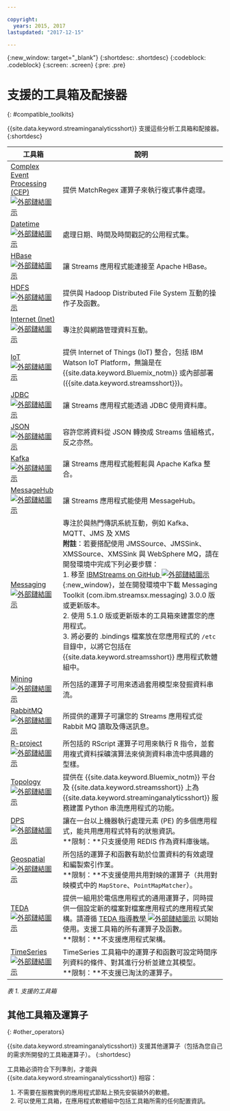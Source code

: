 ```yaml
---

copyright:
  years: 2015, 2017
lastupdated: "2017-12-15"

---
```


<!-- Attribute definitions -->
{:new_window: target="_blank"}
{:shortdesc: .shortdesc}
{:codeblock: .codeblock}
{:screen: .screen}
{:pre: .pre}

# 支援的工具箱及配接器
{: #compatible_toolkits}

{{site.data.keyword.streaminganalyticsshort}} 支援這些分析工具箱和配接器。
{:shortdesc}

| 工具箱| 說明|
| --------------------------------| --------------------------|
| [Complex Event Processing (CEP) ![外部鏈結圖示](../../icons/launch-glyph.svg "外部鏈結圖示")](https://ibm.co/2zOwODa)    |	提供 MatchRegex 運算子來執行複式事件處理。|
| [Datetime ![外部鏈結圖示](../../icons/launch-glyph.svg "外部鏈結圖示")](https://ibmstreams.github.io/streamsx.datetime/)	|	處理日期、時間及時間戳記的公用程式集。|
| [HBase![外部鏈結圖示](../../icons/launch-glyph.svg "外部鏈結圖示")](http://ibmstreams.github.io/streamsx.hbase/)        | 讓 Streams 應用程式能連接至 Apache HBase。|
| [HDFS ![外部鏈結圖示](../../icons/launch-glyph.svg "外部鏈結圖示")](http://ibmstreams.github.io/streamsx.hdfs/)          | 提供與 Hadoop Distributed File System 互動的操作子及函數。|
| [Internet (Inet) ![外部鏈結圖示](../../icons/launch-glyph.svg "外部鏈結圖示")](http://ibmstreams.github.io/streamsx.inet)|  專注於與網路管理資料互動。|
| [IoT ![外部鏈結圖示](../../icons/launch-glyph.svg "外部鏈結圖示")](http://ibmstreams.github.io/streamsx.iot/)            | 提供 Internet of Things (IoT) 整合，包括 IBM Watson IoT Platform，無論是在 {{site.data.keyword.Bluemix_notm}} 或內部部署 ({{site.data.keyword.streamsshort}})。|
| [JDBC ![外部鏈結圖示](../../icons/launch-glyph.svg "外部鏈結圖示")](http://ibmstreams.github.io/streamsx.jdbc/)          | 讓 Streams 應用程式能透過 JDBC 使用資料庫。|
| [JSON ![外部鏈結圖示](../../icons/launch-glyph.svg "外部鏈結圖示")](http://ibmstreams.github.io/streamsx.json/)          | 容許您將資料從 JSON 轉換成 Streams 值組格式，反之亦然。|
| [Kafka ![外部鏈結圖示](../../icons/launch-glyph.svg "外部鏈結圖示")](https://ibmstreams.github.io/streamsx.kafka/)       | 讓 Streams 應用程式能輕鬆與 Apache Kafka 整合。|
| [MessageHub ![外部鏈結圖示](../../icons/launch-glyph.svg "外部鏈結圖示")](https://ibmstreams.github.io/streamsx.messagehub/) | 讓 Streams 應用程式能使用 MessageHub。|
| [Messaging ![外部鏈結圖示](../../icons/launch-glyph.svg "外部鏈結圖示")](https://ibmstreams.github.io/streamsx.messaging/)   |  	專注於與熱門傳訊系統互動，例如 Kafka、MQTT、JMS 及 XMS	<br>**附註**：若要搭配使用 JMSSource、JMSSink、XMSSource、XMSSink 與 WebSphere MQ，請在開發環境中完成下列必要步驟：<br>1. 移至 [IBMStreams on GitHub ![外部鏈結圖示](../../icons/launch-glyph.svg "外部鏈結圖示")](https://github.com/IBMStreams){:new_window}，並在開發環境中下載 Messaging Toolkit (com.ibm.streamsx.messaging) 3.0.0 版或更新版本。<br>2. 使用 5.1.0 版或更新版本的工具箱來建置您的應用程式。<br>3. 將必要的 .bindings 檔案放在您應用程式的 `/etc` 目錄中，以將它包括在 {{site.data.keyword.streamsshort}} 應用程式軟體組中。|
| [Mining ![外部鏈結圖示](../../icons/launch-glyph.svg "外部鏈結圖示")](https://ibm.co/2y3i5au)              	   	            |  所包括的運算子可用來透過套用模型來發掘資料串流。|
| [RabbitMQ ![外部鏈結圖示](../../icons/launch-glyph.svg "外部鏈結圖示")](https://ibmstreams.github.io/streamsx.rabbitmq/)     |  所提供的運算子可讓您的 Streams 應用程式從 Rabbit MQ 讀取及傳送訊息。|
| [R-project ![外部鏈結圖示](../../icons/launch-glyph.svg "外部鏈結圖示")](https://ibm.co/2h7D9lu)          	   	              |   所包括的 RScript 運算子可用來執行 R 指令，並套用複式資料採礦演算法來偵測資料串流中感興趣的型樣。|
| [Topology ![外部鏈結圖示](../../icons/launch-glyph.svg "外部鏈結圖示")](http://ibmstreams.github.io/streamsx.topology/)      |  提供在 {{site.data.keyword.Bluemix_notm}} 平台及 {{site.data.keyword.streamsshort}} 上為 {{site.data.keyword.streaminganalyticsshort}} 服務建置 Python 串流應用程式的功能。|
| [DPS ![外部鏈結圖示](../../icons/launch-glyph.svg "外部鏈結圖示")](http://ibmstreams.github.io/streamsx.dps/) |	 讓在一台以上機器執行處理元素 (PE) 的多個應用程式，能共用應用程式特有的狀態資訊。<br>**限制：**只支援使用 REDIS 作為資料庫後端。| 	 	 	
| [Geospatial ![外部鏈結圖示](../../icons/launch-glyph.svg "外部鏈結圖示")](https://ibm.co/2h9x0VR) 	     |	所包括的運算子和函數有助於位置資料的有效處理和編製索引作業。<br>**限制：**不支援使用共用對映的運算子（共用對映模式中的 `MapStore`、`PointMapMatcher`）。|
| [TEDA ![外部鏈結圖示](../../icons/launch-glyph.svg "外部鏈結圖示")](https://ibm.co/2z9DS00)	   | 	提供一組用於電信應用程式的通用運算子，同時提供一個設定新的檔案對檔案應用程式的應用程式架構。請遵循 [TEDA 指導教學 ![外部鏈結圖示](../../icons/launch-glyph.svg "外部鏈結圖示")](http://ibmstreams.github.io/streamsx.tutorial.teda/) 以開始使用。支援工具箱的所有運算子及函數。<br>**限制：**不支援應用程式架構。|
| [TimeSeries ![外部鏈結圖示](../../icons/launch-glyph.svg "外部鏈結圖示")](https://ibm.co/2zEPILZ)	 	  | TimeSeries 工具箱中的運算子和函數可設定時間序列資料的條件、對其進行分析並建立其模型。<br>**限制：**不支援已淘汰的運算子。|

*表 1. 支援的工具箱*

## 其他工具箱及運算子
{: #other_operators}

{{site.data.keyword.streaminganalyticsshort}} 支援其他運算子（包括為您自己的需求所開發的工具箱運算子）。
{:shortdesc}

工具箱必須符合下列準則，才能與 {{site.data.keyword.streaminganalyticsshort}} 相容：

1. 不需要在服務實例的應用程式節點上預先安裝額外的軟體。
2. 可以使用工具箱，在應用程式軟體組中包括工具箱所需的任何配置資訊。
